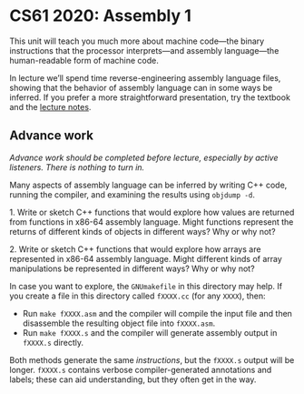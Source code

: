 CS61 2020: Assembly 1
=====================

This unit will teach you much more about machine code—the binary instructions
that the processor interprets—and assembly language—the human-readable form of
machine code.

In lecture we’ll spend time reverse-engineering assembly language files,
showing that the behavior of assembly language can in some ways be inferred.
If you prefer a more straightforward presentation, try the textbook and the
[lecture notes](https://cs61.seas.harvard.edu/site/2020/Asm).

Advance work
------------

*Advance work should be completed before lecture, especially by active
listeners. There is nothing to turn in.*

Many aspects of assembly language can be inferred by writing C++ code, running
the compiler, and examining the results using `objdump -d`.

1\. Write or sketch C++ functions that would explore how values are returned
from functions in x86-64 assembly language. Might functions represent the
returns of different kinds of objects in different ways? Why or why not?

2\. Write or sketch C++ functions that would explore how arrays are
represented in x86-64 assembly language. Might different kinds of array
manipulations be represented in different ways? Why or why not?

In case you want to explore, the `GNUmakefile` in this directory may help. If
you create a file in this directory called `fXXXX.cc` (for any `XXXX`), then:

* Run `make fXXXX.asm` and the compiler will compile the input file and then
  disassemble the resulting object file into `fXXXX.asm`.
* Run `make fXXXX.s` and the compiler will generate assembly output in
  `fXXXX.s` directly.

Both methods generate the same *instructions*, but the `fXXXX.s` output will
be longer. `fXXXX.s` contains verbose compiler-generated annotations and
labels; these can aid understanding, but they often get in the way.
